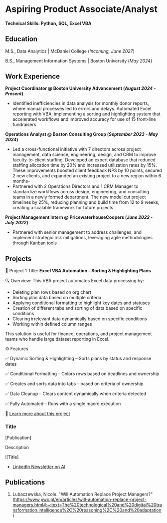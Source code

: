 # Aspiring Product Associate/Analyst

#### Technical Skills: Python, SQL, Excel VBA

## Education				       		
M.S., Data Analytics	| McDaniel College (_Incoming, June 2027_)	

B.S., Management Information Systems | Boston University (_May 2024_)

## Work Experience
**Project Coordinator @ Boston University Advancement (_August 2024 - Present_)**
- Identified inefficiencies in data analysis for monthly donor reports, where manual processes
led to errors and delays. Automated Excel reporting with VBA, implementing a sorting and highlighting system that
accelerated workflows and improved accuracy for use of 15 front-line fundraisers
  
**Operations Analyst @ Boston Consulting Group (_September 2023 - May 2024_)**
- Led a cross-functional initiative with 7 directors across project management, data science,
engineering, design, and CRM to improve faculty-to-client staffing. Developed an expert database that reduced staffing
allocation time by 20% and increased utilization rates by 15%. These improvements boosted client feedback NPS by 10
points, secured 2 new clients, and expanded an existing project to a new region within 6 months-
- Partnered with 2 Operations Directors and 1 CRM Manager to standardize workflows across
design, engineering, and consulting teams in a newly formed department. The new model cut project timelines by 25%,
reducing planning and build time from 12 to 9 weeks, creating a scalable framework for future projects

**Project Management Intern @ PricewaterhouseCoopers (_June 2022 - July 2022_)**
- Partnered with senior management to address challenges, and implement strategic risk mitigations, leveraging agile
methodologies through Kanban tools

## Projects
📌 Project 1 Title: **Excel VBA Automation – Sorting & Highlighting Plans**

🔍 Overview: This VBA project automates Excel data processing by:

- Deleting plan rows based on org chart
- Sorting plan data based on multiple criteria
- Applying conditional formatting to highlight key dates and statuses
- Creation of different tabs and sorting of data based on specific conditions
- Clearing irrelevant data dynamically based on specific conditions
- Working within defined column ranges

This solution is useful for finance, operations, and project management teams who handle large dataset reporting in Excel.

⚙️ Features

✅ Dynamic Sorting & Highlighting – Sorts plans by status and response dates

✅ Conditional Formatting – Colors rows based on deadlines and ownership

✅ Creates and sorts data into tabs – based on criteria of ownership

✅ Data Cleanup – Clears content dynamically when criteria detected

✅ Fully Automated – Runs with a single macro execution

📂 [Learn more about this project](https://github.com/nicolelub/ExcelVBAAutomationReporting)

### Title
[Publication]

Description

![Title]

- [LinkedIn Newsletter on AI](https://www.linkedin.com/newsletters/7255037871688978432/)

## Publications
1. Lubaczewska, Nicole. "Will Automation Replace Project Managers?" (https://www.pwc.pl/en/articles/will-automation-replace-project-managers.html#:~:text=The%20technological%20and%20digital%20transformation,intelligence%2C%20reasoning%2C%20and%20adaptation)
